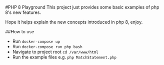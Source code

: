 #PHP 8 Playground
This project just provides some basic examples of php 8's new features. 

Hope it helps explain the new concepts introduced in php 8, enjoy.

##How to use
- Run `docker-compose up`
- Run `docker-compose run php bash`
- Navigate to project root `cd /var/www/html`
- Run the example files e.g. `php MatchStatement.php`
